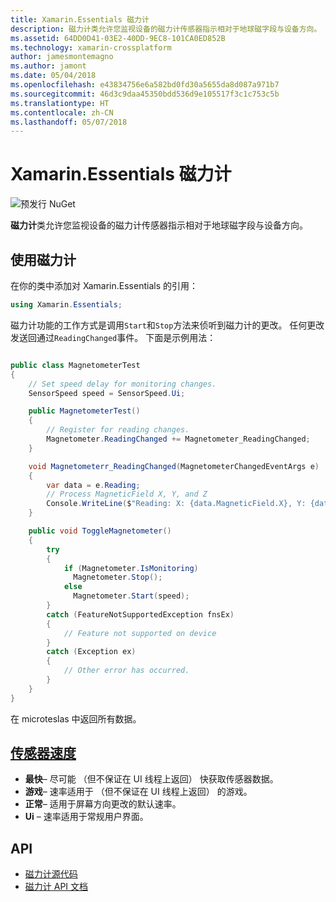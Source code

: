 ```yaml
---
title: Xamarin.Essentials 磁力计
description: 磁力计类允许您监视设备的磁力计传感器指示相对于地球磁字段与设备方向。
ms.assetid: 64DD0D41-03E2-40DD-9EC8-101CA0ED852B
ms.technology: xamarin-crossplatform
author: jamesmontemagno
ms.author: jamont
ms.date: 05/04/2018
ms.openlocfilehash: e43834756e6a582bd0fd30a5655da8d087a971b7
ms.sourcegitcommit: 46d3c9daa45350bdd536d9e105517f3c1c753c5b
ms.translationtype: HT
ms.contentlocale: zh-CN
ms.lasthandoff: 05/07/2018
---
```

# <a name="xamarinessentials-magnetometer"></a>Xamarin.Essentials 磁力计

![预发行 NuGet](~/media/shared/pre-release.png)

**磁力计**类允许您监视设备的磁力计传感器指示相对于地球磁字段与设备方向。

## <a name="using-magnetometer"></a>使用磁力计

在你的类中添加对 Xamarin.Essentials 的引用：

```csharp
using Xamarin.Essentials;
```

磁力计功能的工作方式是调用`Start`和`Stop`方法来侦听到磁力计的更改。 任何更改发送回通过`ReadingChanged`事件。 下面是示例用法：

```csharp

public class MagnetometerTest
{
    // Set speed delay for monitoring changes.
    SensorSpeed speed = SensorSpeed.Ui;

    public MagnetometerTest()
    {
        // Register for reading changes.
        Magnetometer.ReadingChanged += Magnetometer_ReadingChanged;
    }

    void Magnetometerr_ReadingChanged(MagnetometerChangedEventArgs e)
    {
        var data = e.Reading;
        // Process MagneticField X, Y, and Z
        Console.WriteLine($"Reading: X: {data.MagneticField.X}, Y: {data.MagneticField.Y}, Z: {data.MagneticField.Z}");
    }

    public void ToggleMagnetometer()
    {
        try
        {
            if (Magnetometer.IsMonitoring)
              Magnetometer.Stop();
            else
              Magnetometer.Start(speed);
        }
        catch (FeatureNotSupportedException fnsEx)
        {
            // Feature not supported on device
        }
        catch (Exception ex)
        {
            // Other error has occurred.
        }
    }
}
```

在 microteslas 中返回所有数据。

## <a name="sensor-speedxrefxamarinessentialssensorspeed"></a>[传感器速度](xref:Xamarin.Essentials.SensorSpeed)

- **最快**– 尽可能 （但不保证在 UI 线程上返回） 快获取传感器数据。
- **游戏**– 速率适用于 （但不保证在 UI 线程上返回） 的游戏。
- **正常**– 适用于屏幕方向更改的默认速率。
- **Ui** – 速率适用于常规用户界面。

## <a name="api"></a>API

- [磁力计源代码](https://github.com/xamarin/Essentials/tree/master/Essentials/Magnetometer)
- [磁力计 API 文档](xref:Xamarin.Essentials.Magnetometer)
